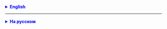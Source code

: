 

<details style="margin-top: 16px">
  <summary style="cursor: pointer; color: blue;"><b>English</b></summary>

Implement tests:
1. Saving a product with an admin token (positive)
2. Getting a product by ID without authorization (negative)
3. Getting a product by ID with basic authorization (negative)
4. Getting a product by ID with an incorrect token (negative)
5. Getting a product by ID with a correct token (positive)

At the end of the last test, delete the test product from the DB.
Ensure the correct order of test execution.

</details>

<hr>

<details style="margin-top: 16px">
  <summary style="cursor: pointer; color: blue;"><b>На русском</b></summary>

Реализовать тесты:
1. Сохранение продукта с токеном админа (позитивный)
2. Получение продукта по идентификатору без авторизации (негативный)
3. Получение продукта по идентификатору с базовой авторизацией (негативный)
4. Получение продукта по идентификатору с некорректным токеном (негативный)
5. Получение продукта по идентификатору с корректным токеном (позитивный)

В конце последнего теста удалить из БД тестовый продукт.
Обеспечить правильный порядок выполнения тестов.


</details>


